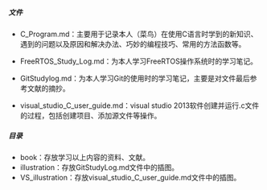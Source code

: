 ##### 文件

- C_Program.md：主要用于记录本人（菜鸟）在使用C语言时学到的新知识、遇到的问题以及原因和解决办法、巧妙的编程技巧、常用的方法函数等。
- FreeRTOS_Study_Log.md：为本人学习FreeRTOS操作系统时的学习笔记。

- GitStudylog.md：为本人学习Git的使用时的学习笔记，主要是对文件最后参考文献的摘抄。
- visual_studio_C_user_guide.md：visual studio 2013软件创建并运行.c文件的过程，包括创建项目、添加源文件等操作。

##### 目录

- book：存放学习以上内容的资料、文献。
- illustration：存放GitStudyLog.md文件中的插图。
- VS_illustration：存放visual_studio_C_user_guide.md文件中的插图。